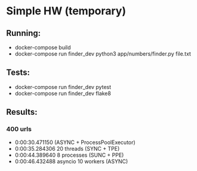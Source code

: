 # Simple HW (temporary)

## Running:

+ docker-compose build
+ docker-compose run finder_dev python3 app/numbers/finder.py file.txt

## Tests:

+ docker-compose run finder_dev pytest
+ docker-compose run finder_dev flake8

## Results:

### 400 urls

+ 0:00:30.471150 (ASYNC + ProcessPoolExecutor)
+ 0:00:35.284306 20 threads (SYNC + TPE)
+ 0:00:44.389640 8 processes (SUNC + PPE)
+ 0:00:46.432488 asyncio 10 workers (ASYNC)
